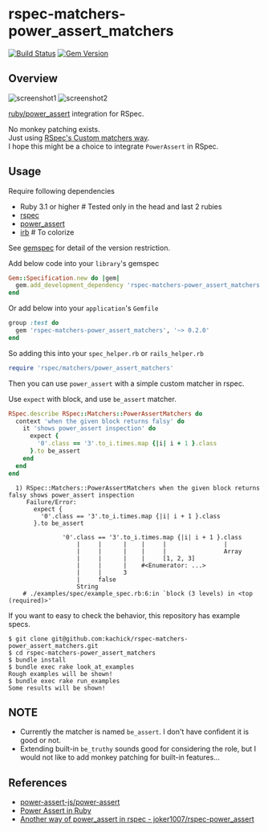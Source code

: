 # rspec-matchers-power_assert_matchers

[![Build Status](https://github.com/kachick/rspec-matchers-power_assert_matchers/actions/workflows/spec.yml/badge.svg?branch=main)](https://github.com/kachick/rspec-matchers-power_assert_matchers/actions/workflows/spec.yml?query=branch%3Amain+)
[![Gem Version](https://badge.fury.io/rb/rspec-matchers-power_assert_matchers.svg)](https://badge.fury.io/rb/rspec-matchers-power_assert_matchers)

## Overview

![screenshot1](https://user-images.githubusercontent.com/1180335/118840923-c9b3a980-b902-11eb-8c8c-afb17fa87d31.png)
![screenshot2](https://user-images.githubusercontent.com/1180335/118840930-cb7d6d00-b902-11eb-8d8e-f6fcdc801367.png)

[ruby/power_assert](https://github.com/ruby/power_assert) integration for RSpec.

No monkey patching exists.\
Just using [RSpec's Custom matchers way](https://relishapp.com/rspec/rspec-expectations/v/3-10/docs/custom-matchers).\
I hope this might be a choice to integrate `PowerAssert` in RSpec.

## Usage

Require following dependencies

- Ruby 3.1 or higher # Tested only in the head and last 2 rubies
- [rspec](https://rubygems.org/gems/rspec/)
- [power_assert](https://rubygems.org/gems/power_assert)
- [irb](https://rubygems.org/gems/irb) # To colorize

See [gemspec](rspec-matchers-power_assert_matchers.gemspec) for detail of the version restriction.

Add below code into your `library`'s gemspec

```ruby
Gem::Specification.new do |gem|
  gem.add_development_dependency 'rspec-matchers-power_assert_matchers', '~> 0.2.0'
end
```

Or add below into your `application`'s `Gemfile`

```ruby
group :test do
  gem 'rspec-matchers-power_assert_matchers', '~> 0.2.0'
end
```

So adding this into your `spec_helper.rb` or `rails_helper.rb`

```ruby
require 'rspec/matchers/power_assert_matchers'
```

Then you can use `power_assert` with a simple custom matcher in rspec.

Use `expect` with block, and use `be_assert` matcher.

```ruby
RSpec.describe RSpec::Matchers::PowerAssertMatchers do
  context 'when the given block returns falsy' do
    it 'shows power_assert inspection' do
      expect {
        '0'.class == '3'.to_i.times.map {|i| i + 1 }.class
      }.to be_assert
    end
  end
end
```

```text
  1) RSpec::Matchers::PowerAssertMatchers when the given block returns falsy shows power_assert inspection
     Failure/Error:
       expect {
         '0'.class == '3'.to_i.times.map {|i| i + 1 }.class
       }.to be_assert

               '0'.class == '3'.to_i.times.map {|i| i + 1 }.class
                   |     |      |    |     |                |
                   |     |      |    |     |                Array
                   |     |      |    |     [1, 2, 3]
                   |     |      |    #<Enumerator: ...>
                   |     |      3
                   |     false
                   String
    # ./examples/spec/example_spec.rb:6:in `block (3 levels) in <top (required)>'
```

If you want to easy to check the behavior, this repository has example specs.

```console
$ git clone git@github.com:kachick/rspec-matchers-power_assert_matchers.git
$ cd rspec-matchers-power_assert_matchers
$ bundle install
$ bundle exec rake look_at_examples
Rough examples will be shown!
$ bundle exec rake run_examples
Some results will be shown!
```

## NOTE

- Currently the matcher is named `be_assert`. I don't have confident it is good or not.
- Extending built-in `be_truthy` sounds good for considering the role, but I would not like to add monkey patching for built-in features...

## References

- [power-assert-js/power-assert](https://github.com/power-assert-js/power-assert)
- [Power Assert in Ruby](https://speakerdeck.com/k_tsj/power-assert-in-ruby)
- [Another way of power_assert in rspec - joker1007/rspec-power_assert](https://github.com/joker1007/rspec-power_assert)
